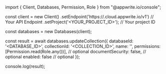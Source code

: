 import { Client, Databases, Permission, Role } from "@appwrite.io/console";

const client = new Client()
    .setEndpoint('https://<REGION>.cloud.appwrite.io/v1') // Your API Endpoint
    .setProject('<YOUR_PROJECT_ID>'); // Your project ID

const databases = new Databases(client);

const result = await databases.updateCollection({
    databaseId: '<DATABASE_ID>',
    collectionId: '<COLLECTION_ID>',
    name: '<NAME>',
    permissions: [Permission.read(Role.any())], // optional
    documentSecurity: false, // optional
    enabled: false // optional
});

console.log(result);
